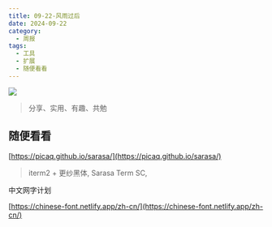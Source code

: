 ```yaml
---
title: 09-22-风雨过后
date: 2024-09-22
category:
  - 周报
tags:
  - 工具
  - 扩展
  - 随便看看
---
```

![](https://img.nnxx.me/file/06fec41a7d2808196218b-a1ec39b9d1ee4f4098.png)

> 分享、实用、有趣、共勉



## 随便看看


[https://picaq.github.io/sarasa/](https://picaq.github.io/sarasa/)
>iterm2 + 更纱黑体, Sarasa Term SC,

中文网字计划

[https://chinese-font.netlify.app/zh-cn/](https://chinese-font.netlify.app/zh-cn/)



